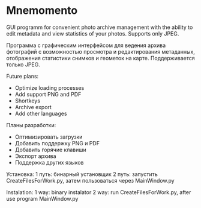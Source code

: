 # Mnemomento
GUI programm for convenient photo archive management with the ability to edit metadata and view statistics of your photos.
Supports only JPEG.

Программа с графическим интерфейсом для ведения архива фотографий с возможностью просмотра и редактирования метаданных, отображения статистики снимков и геометок на карте.
Поддерживается только JPEG.


Future plans:
- Optimize loading processes
- Add support PNG and PDF
- Shortkeys
- Archive export
- Add other languages

Планы разработки:
- Оптимизировать загрузки
- Добавить поддержку PNG и PDF
- Добавить горячие клавиши
- Экспорт архива
- Поддержка других языков



Установка:
1 путь: бинарный установщик
2 путь: запустить CreateFilesForWork.py, затем пользоваться через MainWindow.py

Instalation: 
1 way: binary instalator 
2 way: run CreateFilesForWork.py, after use program MainWindow.py
